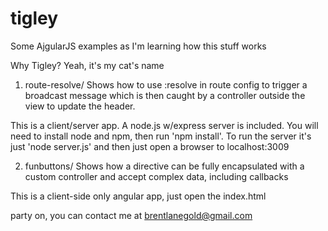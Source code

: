 tigley
======

Some AjgularJS examples as I'm learning how this stuff works

Why Tigley? Yeah, it's my cat's name


1) route-resolve/
Shows how to use :resolve in route config to trigger a broadcast message
which is then caught by a controller outside the view to update the header.

This is a client/server app. A node.js w/express server is included. You will
need to install node and npm, then run 'npm install'. To run the server it's 
just 'node server.js' and then just open a browser to localhost:3009


2) funbuttons/ 
Shows how a directive can be fully encapsulated with a custom
controller and accept complex data, including callbacks

This is a client-side only angular app, just open the index.html



party on, you can contact me at brentlanegold@gmail.com
